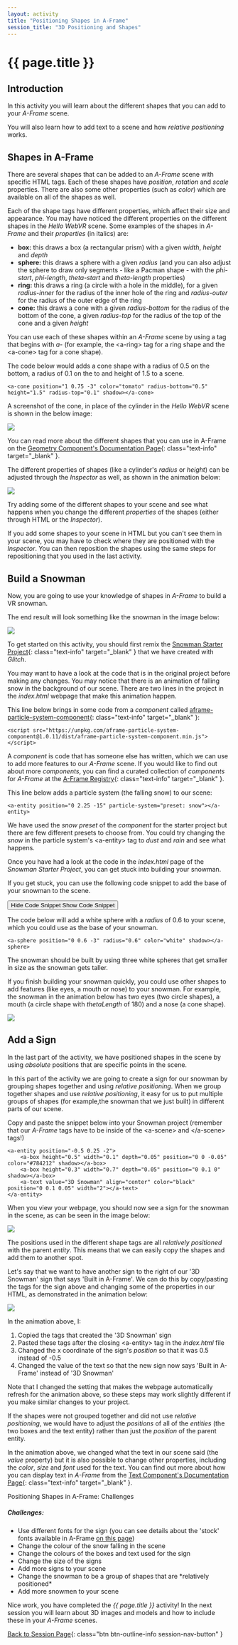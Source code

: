 ```yaml
---
layout: activity
title: "Positioning Shapes in A-Frame"
session_title: "3D Positioning and Shapes"
---
```


# {{ page.title }}

## Introduction

In this activity you will learn about the different shapes that you can add to your *A-Frame* scene.

You will also learn how to add text to a scene and how *relative positioning* works.

## Shapes in A-Frame

There are several shapes that can be added to an *A-Frame* scene with specific HTML tags.
Each of these shapes have *position*, *rotation* and *scale* properties.
There are also some other properties (such as *color*) which are available on all of the shapes as well.

Each of the shape tags have different properties, which affect their size and appearance.
You may have noticed the different properties on the different shapes in the *Hello WebVR* scene.
Some examples of the shapes in *A-Frame* and their *properties* (in italics) are:

- **box:** this draws a box (a rectangular prism) with a given *width*, *height* and *depth*
- **sphere:** this draws a sphere with a given *radius* (and you can also adjust the sphere to draw only segments - like a Pacman shape - with the *phi-start*, *phi-length*, *theta-start* and *theta-length* properties)
- **ring:** this draws a ring (a circle with a hole in the middle), for a given *radius-inner* for the radius of the inner hole of the ring and *radius-outer* for the radius of the outer edge of the ring
- **cone:** this draws a cone with a given *radius-bottom* for the radius of the bottom of the cone, a given *radius-top* for the radius of the top of the cone and a given *height*

You can use each of these shapes within an *A-Frame* scene by using a tag that begins with *a-* (for example, the &lt;a-ring&gt; tag for a ring shape and the &lt;a-cone&gt; tag for a cone shape).

The code below would adds a cone shape with a radius of 0.5 on the bottom, a radius of 0.1 on the to and height of 1.5 to a scene.

```
<a-cone position="1 0.75 -3" color="tomato" radius-bottom="0.5" height="1.5" radius-top="0.1" shadow></a-cone>
```

A screenshot of the cone, in place of the cylinder in the *Hello WebVR* scene is shown in the below image:

<div class="row my-4">
    <div class="col-md-4 offset-md-4">
        <img src="images/shapes_cone.png" class="img-fluid border border-info">
    </div>
</div>

You can read more about the different shapes that you can use in A-Frame on the [Geometry Component's Documentation Page](https://aframe.io/docs/0.9.0/components/geometry.html){: class="text-info" target="_blank" }.

The different properties of shapes (like a cylinder's *radius* or *height*) can be adjusted through the *Inspector* as well, as shown in the animation below:

<div class="row my-4">
    <div class="col-md-8 offset-md-2">
        <img src="images/shapes_inspector.gif" class="img-fluid border border-info">
    </div>
</div>

Try adding some of the different shapes to your scene and see what happens when you change the different *properties* of the shapes (either through HTML or the *Inspector*).

If you add some shapes to your scene in HTML but you can't see them in your scene, you may have to check where they are positioned with the *Inspector*.
You can then reposition the shapes using the same steps for repositioning that you used in the last activity.

## Build a Snowman

Now, you are going to use your knowledge of shapes in *A-Frame* to build a VR snowman.

The end result will look something like the snowman in the image below:

<div class="row my-4">
    <div class="col-md-4 offset-md-4">
        <img src="images/shapes_snowman_example.gif" class="img-fluid border border-info">
    </div>
</div>

To get started on this activity, you should first remix the [Snowman Starter Project](https://glitch.com/~cs4s-snowman-starter){: class="text-info" target="_blank" } that we have created with *Glitch*.

You may want to have a look at the code that is in the original project before making any changes.
You may notice that there is an animation of falling snow in the background of our scene.
There are two lines in the project in the *index.html* webpage that make this animation happen.

This line below brings in some code from a *component* called [aframe-particle-system-component](https://github.com/IdeaSpaceVR/aframe-particle-system-component#readme){: class="text-info" target="_blank" }:

```
<script src="https://unpkg.com/aframe-particle-system-component@1.0.11/dist/aframe-particle-system-component.min.js"></script>
```

A *component* is code that has someone else has written, which we can use to add more features to our *A-Frame* scene.
If you would like to find out about more *components*, you can find a curated collection of *components* for *A-Frame* at the [A-Frame Registry](https://aframe.io/aframe-registry/){: class="text-info" target="_blank" }.

This line below adds a particle system (the falling snow) to our scene:

```
<a-entity position="0 2.25 -15" particle-system="preset: snow"></a-entity>
```

We have used the *snow* *preset* of the *component* for the starter project but there are few different presets to choose from. 
You could try changing the *snow* in the particle system's &lt;a-entity&gt; tag to *dust* and *rain* and see what happens.

Once you have had a look at the code in the *index.html* page of the *Snowman Starter Project*, you can get stuck into building your snowman.

If you get stuck, you can use the following code snippet to add the base of your snowman to the scene.

<p>
  <button class="btn btn-outline-info collapsed" type="button" data-toggle="collapse" data-target="#collapse-difference-2" aria-expanded="false" aria-controls="collapseExample">
    <span class="if-not-collapsed">
        Hide Code Snippet
        <i class="fas fa-chevron-up step-icon"></i>
    </span>
    <span class="if-collapsed">
        Show Code Snippet
        <i class="fas fa-chevron-down step-icon"></i>
    </span>
  </button>
</p>
<div class="collapse" id="collapse-difference-2">
  <div class="card card-body my-4">
    <p>The code below will add a white sphere with a <i>radius</i> of 0.6 to your scene, which you could use as the base of your snowman.</p>
    <div class="highlighter-rouge">
        <div class="highlight">
            <pre class="highlight"><code>&lt;a-sphere position="0 0.6 -3" radius="0.6" color="white" shadow&gt;&lt;/a-sphere&gt;</code></pre>
        </div>
    </div>
  </div>
</div>

The snowman should be built by using three white spheres that get smaller in size as the snowman gets taller.

If you finish building your snowman quickly, you could use other shapes to add features (like eyes, a mouth or nose) to your snowman.
For example, the snowman in the animation below has two eyes (two circle shapes), a mouth (a circle shape with *thetaLength* of 180) and a nose (a cone shape).

<div class="row my-4">
    <div class="col-md-4 offset-md-4">
        <img src="images/shapes_snowman_face.gif" class="img-fluid border border-info">
    </div>
</div>

## Add a Sign

In the last part of the activity, we have positioned shapes in the scene by using *absolute* positions that are specific points in the scene.

In this part of the activity we are going to create a sign for our snowman by grouping shapes together and using *relative positioning*.
When we group together shapes and use *relative positioning*, it easy for us to put multiple groups of shapes (for example,the snowman that we just built) in different parts of our scene.

Copy and paste the snippet below into your Snowman project (remember that our *A-Frame* tags have to be inside of the &lt;a-scene&gt; and &lt;/a-scene&gt; tags!)
```
<a-entity position="-0.5 0.25 -2">
    <a-box height="0.5" width="0.1" depth="0.05" position="0 0 -0.05" color="#784212" shadow></a-box>
    <a-box height="0.3" width="0.7" depth="0.05" position="0 0.1 0" shadow></a-box>
    <a-text value="3D Snowman" align="center" color="black" position="0 0.1 0.05" width="2"></a-text>
</a-entity>
```

When you view your webpage, you should now see a sign for the snowman in the scene, as can be seen in the image below:

<div class="row my-4">
    <div class="col-md-8 offset-md-2">
        <img src="images/shapes_sign.png" class="img-fluid border border-info">
    </div>
</div>

The positions used in the different shape tags are all *relatively positioned* with the parent *entity*.
This means that we can easily copy the shapes and add them to another spot.

Let's say that we want to have another sign to the right of our '3D Snowman' sign that says 'Built in A-Frame'.
We can do this by copy/pasting the tags for the sign above and changing some of the properties in our HTML, as demonstrated in the animation below:

<div class="row my-4">
    <div class="col-md-8 offset-md-2">
        <img src="images/shapes_copy_sign.gif" class="img-fluid border border-info">
    </div>
</div>

In the animation above, I:

1. Copied the tags that created the '3D Snowman' sign
2. Pasted these tags after the closing &lt;a-entity&gt; tag in the *index.html* file
3. Changed the x coordinate of the sign's *position* so that it was 0.5 instead of -0.5
4. Changed the value of the text so that the new sign now says 'Built in A-Frame' instead of '3D Snowman'

Note that I changed the setting that makes the webpage automatically refresh for the animation above, so these steps may work slightly different if you make similar changes to your project.

If the shapes were not grouped together and did not use *relative positioning*, we would have to adjust the *positions* of all of the *entities* (the two boxes and the text entity) rather than just the *position* of the parent entity.

In the animation above, we changed what the text in our scene said (the *value* property) but it is also possible to change other properties, including the *color*, *size* and *font* used for the text.
You can find out more about how you can display text in *A-Frame* from the [Text Component's Documentation Page](https://aframe.io/docs/0.9.0/components/text.html){: class="text-info" target="_blank" }.

<div class="card border-info my-4">
<div class="card-header">Positioning Shapes in A-Frame: Challenges</div>
<div class="card-body">
    <h5 class="card-title">Challenges:</h5>
    <ul>
        <li>Use different fonts for the sign (you can see details about the 'stock' fonts available in A-Frame <a href="https://aframe.io/docs/0.9.0/components/text.html#stock-fonts" class="text-info" target="_blank">on this page</a>)</li>
        <li>Change the colour of the snow falling in the scene</li>
        <li>Change the colours of the boxes and text used for the sign</li>
        <li>Change the size of the signs</li>
        <li>Add more signs to your scene</li>
        <li>Change the snowman to be a group of shapes that are *relatively positioned*</li>
        <li>Add more snowmen to your scene</li>
    </ul>
</div>
</div>

Nice work, you have completed the <i>{{ page.title }}</i> activity!
In the next session you will learn about 3D images and models and how to include these in your *A-Frame* scenes.

[Back to Session Page](./){: class="btn btn-outline-info session-nav-button" }